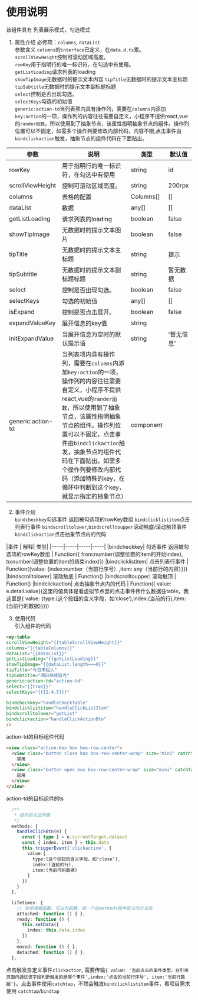 # 使用说明

该组件具有 列表展示模式，勾选模式

1. 属性介绍
必传项：`columns`, `dataList`  
参数含义
`columns`的`interface`已定义，在`data.d.ts`累。  
`scrollViewHeight`控制可滚动区域高度。  
`rowKey`用于指明行的唯一标识符，在勾选中有使用。  
`getListLoading`请求列表的loading  
`showTipImage`无数据时的提示文本内容
`tipTitle`无数据时的提示文本主标题  
`tipSubtitle`无数据时的提示文本副标题标题  
`select`控制是否出现勾选。  
`selectKeys`勾选的初始值  
`generic:action-td`当列表项内具有操作列，需要在`columns`内添加`key:action`的一项，操作列的内容往往需要自定义，小程序不提供react,vue的`rander函数`，所以使用到了抽象节点，该属性指明抽象节点的组件。操作列位置可以不固定，如需多个操作列要修改内部代码，内容不限,点击事件由`bindclickaction`触发，抽象节点的组件代码在下面贴出。  

| 参数 | 说明 | 类型 | 默认值 |
|-----|-----|-----|-----|
|rowKey|	用于指明行的唯一标识符，在勾选中有使用	| string | id |
|scrollViewHeight|控制可滚动区域高度。|string|  200rpx|
|columns|	表格的配置	| Columns[] | [] |	
|dataList|	数据	| any[] | [] |	
|getListLoading|	请求列表的loading 	| boolean | false|
|showTipImage|	无数据时的提示文本图片	| boolean | false|
|tipTitle|	无数据时的提示文本主标题   | string | 提示 |
|tipSubtitle|	无数据时的提示文本副标题标题 	| string |  暂无数据|
|select|	控制是否出现勾选。 	| boolean | false|
|selectKeys|	勾选的初始值 	| any[] | []|
|isExpand|	控制是否点击展开。 	| boolean | false|
|expandValueKey|	展开信息的key值 	| string | 
|initExpandValue|	当展开信息为空时的默认提示语 	| string | '暂无信息'
|generic:action-td|	当列表项内具有操作列，需要在`columns`内添加`key:action`的一项，操作列的内容往往需要自定义，小程序不提供react,vue的`rander函数`，所以使用到了抽象节点，该属性指明抽象节点的组件。操作列位置可以不固定，点击事件由`bindclickaction`触发，抽象节点的组件代码在下面贴出。如需多个操作列要修改内部代码（添加特殊的key，在循环中判断到这个key，就显示指定的抽象节点）	| component | 


2. 事件介绍  
`bindcheckkey`勾选事件 返回被勾选项的rowKey数组
`bindclicklistitem`点击列表行事件 
`bindscrolltolower`,`bindscrolltoupper`滚动触底/滚动触顶事件
`bindclickaction`点击抽象节点内的代码

|事件 | 解释| 类型|
|-----|-----|-----|-----|
|bindcheckkey| 勾选事件 返回被勾选项的rowKey数组 | Function({ from:number(调整位置的item的开始index), to:number(调整位置的item的结束index)})
|bindclicklistitem| 点击列表行事件  | Function({value: {index:number（当前行序号）,item: any（当前行的内容）}})
|bindscrolltolower| 滚动触底 | Function()
|bindscrolltoupper| 滚动触顶 | Function()
|bindclickaction| 点击抽象节点内的代码 | Function({ value: e.detail.value}(这里的值具体是看虚拟节点里的点击事件传什么数据往table，我这里是{ value: {type:(这个按钮的含义字段，如‘close’),index:(当前的行),item:(当前行的数据)}}))


3. 使用代码  
引入组件的代码  
```html
<my-table 
scrollViewHeight="{{tableScrollViewHeight}}" 
columns="{{tableColumns}}" 
dataList="{{dataList}}" 
getListLoading="{{getListLoading}}" 
showTipImage="{{dataList.length===0}}" 
tipTitle="今日未招人" 
tipSubtitle="明日继续努力" 
generic:action-td="action-td" 
select="{{true}}" 
selectKeys="{{[2,4,5]}}" 

bindcheckkey="handleCheckTable" 
bindclicklistitem="handleClickListItem" 
bindscrolltolower="getList" 
bindclickaction="handleClickActionBtn" 
/>
```   

action-td的目标组件代码
```html
<view class="action-box box box-row-center">
  <view class="button close box box-row-center-wrap" size="mini" catchtap="handleClickBtn" data-type="close" wx:if="{{index%2===0}}">
    禁用
  </view>
  <view class="button open box box-row-center-wrap" size="mini" catchtap="handleClickBtn" data-type="open" wx:else>
    启用
  </view>
</view>
```

action-td的目标组件的ts
```typescript
  /**
   * 组件的方法列表
   */
  methods: {
    handleClickBtn(e) {
      const { type } = e.currentTarget.dataset
      const { index, item } = this.data
      this.triggerEvent('clickaction', {
        value:{
          type:(这个按钮的含义字段，如‘close’),
          index:(当前的行),
          item:(当前行的数据)
        } 
      })
    }
  },

  lifetimes: {
    // 生命周期函数，可以为函数，或一个在methods段中定义的方法名
    attached: function () { },
    ready: function () {
      this.setData({
        index: this.data.index
      })
    },
    moved: function () { },
    detached: function () { },
  },
```
点击触发自定义事件`clickaction`, 需要传输`{ value: '当前点击的事件类型，在引用页面内通过该字段判断触发的是哪个事件',index:'点击的当前行序号', item:'当前行数据'}`。点击事件使用`catchtap`，不然会触发`bindclicklistitem`事件，看项目需求使用
`catchtap`/`bindtap`


